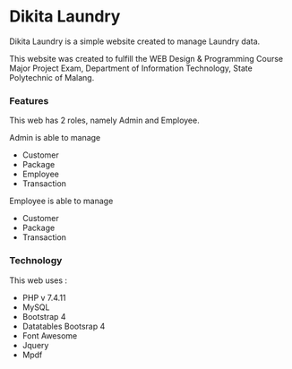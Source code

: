 # Dikita Laundry

Dikita Laundry is a simple website created to manage Laundry data.

This website was created to fulfill the WEB Design & Programming Course Major Project Exam, Department of Information Technology, State Polytechnic of Malang.

### Features

This web has 2 roles, namely Admin and Employee.

Admin is able to manage

- Customer
- Package
- Employee
- Transaction

Employee is able to manage

- Customer
- Package
- Transaction

### Technology

This web uses :

- PHP v 7.4.11
- MySQL
- Bootstrap 4
- Datatables Bootsrap 4
- Font Awesome
- Jquery
- Mpdf
